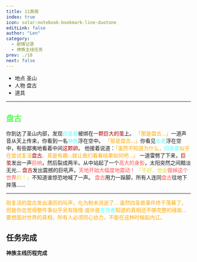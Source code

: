 ```yaml
---
title: 11真相
index: true
icon: solar:notebook-bookmark-line-duotone
editLink: false
author: "Len"
category:
  - 剧情记录
  - 神族主线任务
prev: ./10
next: false
---
```


- 地点 圣山
- 人物 盘古
- 道具 

------

## <span style="color:#55FF55;font-weight:bold;">盘古</span>

你到达了圣山内部，发现<span style="color: #55FFFF;">四圣兽</span>被绑在<span style="color: #AA0000;">一颗巨大的茧</span>上。
<span style="color: #FFAA00;">「那是盘古…」</span>一道声音从天上传来，你看到一名<span style="color: #55FFFF;">神族</span>浮在空中。
<span style="color: #FFAA00;">「那是盘古…」</span>你看见<span style="color: #55FFFF;">长老</span>浮在空中，有些鄙夷地看着中间<span style="color: #AA0000;">这颗卵</span>。
他接着说道：<span style="color: #FFAA00;">「虽然不知道为什么，</span><span style="color: #55FFFF;">四圣兽</span><span style="color: #FFAA00;">似乎在尝试复活</span><span style="color: #AA0000;">盘古</span><span style="color: #FFAA00;">。真是有趣…就让我们看看结果如何吧…」
</span>一道雷劈了下来，<span style="color: #AA0000;">巨茧</span>发出一声<span style="color: #FF5555;">巨响</span>，然后裂成两半。从中站起了一个<span style="color: #FF5555;">高大的身影</span>，太阳突然之间黯淡无光…
<span style="color: #AA0000;">盘古</span>发出震撼的巨吼声，<span style="color: #FF5555;">天地开始大幅度地震动！
</span><span style="color: #e6d933;">「不好，他会</span><span style="color: #FF5555;">毁掉这个世界</span><span style="color: #e6d933;">的！」</span>不知道谁惊恐地喊了一声。
<span style="color: #FF5555;">盘古</span>用力一跺脚，所有人连同<span style="color: #FF5555;">盘古</span>往地下摔落……



------

<span style="color: #FFAA00;">刚复活的盘古发出凄厉的叫声，化为粉末消逝了…
</span><span style="color: #FFAA00;">虽然四圣兽事件终于落幕了，但是你总觉得整件事似乎另有隐情
</span><span style="color: #FFAA00;">或许是</span><span style="color: #55FFFF;">在场者</span><span style="color: #FFAA00;">知道的真相还不够完整的缘故…
</span><span style="color: #FFAA00;">要想面对世界的真相，所有人必须同心协力，不能在这种时候起内讧。</span>

## 任务完成

**神族主线历程完成**
